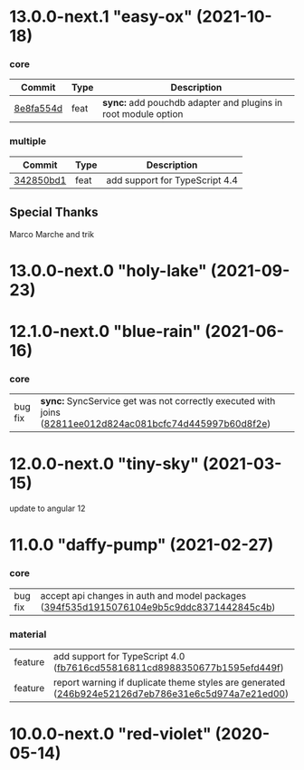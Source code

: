 <a name="13.0.0-next.1"></a>
# 13.0.0-next.1 "easy-ox" (2021-10-18)
### core
| Commit | Type | Description |
| -- | -- | -- |
| [8e8fa554d](https://github.com/gnucoop/gngt/commit/8e8fa554d25d950cf77760d6b8cf8ed1e3c51e5e) | feat | **sync:** add pouchdb adapter and plugins in root module option |
### multiple
| Commit | Type | Description |
| -- | -- | -- |
| [342850bd1](https://github.com/gnucoop/gngt/commit/342850bd1ec08adffd202c4f550dd1bbf5d79531) | feat | add support for TypeScript 4.4 |
## Special Thanks
Marco Marche and trik

<!-- CHANGELOG SPLIT MARKER -->

<a name="13.0.0-next.0"></a>
# 13.0.0-next.0 "holy-lake" (2021-09-23)

<a name="12.1.0-next.0"></a>
# 12.1.0-next.0 "blue-rain" (2021-06-16)

### core

|            |                       |
| ---------- | --------------------- |
| bug fix |  **sync:** SyncService get was not correctly executed with joins ([82811ee012d824ac081bcfc74d445997b60d8f2e](https://github.com/gnucoop/gngt/commit/82811ee012d824ac081bcfc74d445997b60d8f2e)) |


# 12.0.0-next.0 "tiny-sky" (2021-03-15)

update to angular 12

# 11.0.0 "daffy-pump" (2021-02-27)

### core

|            |                       |
| ---------- | --------------------- |
| bug fix |  accept api changes in auth and model packages ([394f535d1915076104e9b5c9ddc8371442845c4b](https://github.com/gnucoop/gngt/commit/394f535d1915076104e9b5c9ddc8371442845c4b)) |

### material

|            |                       |
| ---------- | --------------------- |
| feature |  add support for TypeScript 4.0 ([fb7616cd55816811cd8988350677b1595efd449f](https://github.com/gnucoop/gngt/commit/fb7616cd55816811cd8988350677b1595efd449f)) |
| feature |  report warning if duplicate theme styles are generated ([246b924e52126d7eb786e31e6c5d974a7e21ed00](https://github.com/gnucoop/gngt/commit/246b924e52126d7eb786e31e6c5d974a7e21ed00)) |


# 10.0.0-next.0 "red-violet" (2020-05-14)